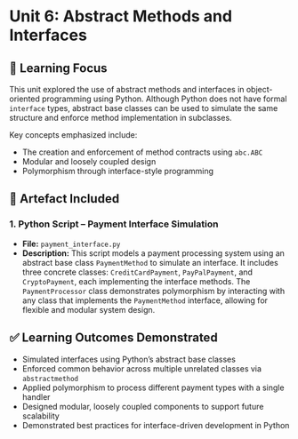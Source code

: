 # Unit 6: Abstract Methods and Interfaces

## 🧠 Learning Focus

This unit explored the use of abstract methods and interfaces in object-oriented programming using Python. Although Python does not have formal `interface` types, abstract base classes can be used to simulate the same structure and enforce method implementation in subclasses.

Key concepts emphasized include:
- The creation and enforcement of method contracts using `abc.ABC`
- Modular and loosely coupled design
- Polymorphism through interface-style programming

## 📁 Artefact Included

### 1. Python Script – Payment Interface Simulation
- **File:** `payment_interface.py`
- **Description:** This script models a payment processing system using an abstract base class `PaymentMethod` to simulate an interface. It includes three concrete classes: `CreditCardPayment`, `PayPalPayment`, and `CryptoPayment`, each implementing the interface methods. The `PaymentProcessor` class demonstrates polymorphism by interacting with any class that implements the `PaymentMethod` interface, allowing for flexible and modular system design.

## ✅ Learning Outcomes Demonstrated

- Simulated interfaces using Python’s abstract base classes
- Enforced common behavior across multiple unrelated classes via `abstractmethod`
- Applied polymorphism to process different payment types with a single handler
- Designed modular, loosely coupled components to support future scalability
- Demonstrated best practices for interface-driven development in Python

